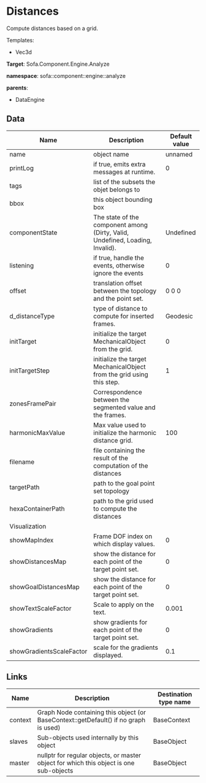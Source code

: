 # Distances

Compute distances based on a grid.


Templates:

- Vec3d

__Target__: Sofa.Component.Engine.Analyze

__namespace__: sofa::component::engine::analyze

__parents__:

- DataEngine

## Data

<table>
    <thead>
        <tr>
            <th>Name</th>
            <th>Description</th>
            <th>Default value</th>
        </tr>
    </thead>
    <tbody>
	<tr>
		<td>name</td>
		<td>
object name
		</td>
		<td>unnamed</td>
	</tr>
	<tr>
		<td>printLog</td>
		<td>
if true, emits extra messages at runtime.
		</td>
		<td>0</td>
	</tr>
	<tr>
		<td>tags</td>
		<td>
list of the subsets the objet belongs to
		</td>
		<td></td>
	</tr>
	<tr>
		<td>bbox</td>
		<td>
this object bounding box
		</td>
		<td></td>
	</tr>
	<tr>
		<td>componentState</td>
		<td>
The state of the component among (Dirty, Valid, Undefined, Loading, Invalid).
		</td>
		<td>Undefined</td>
	</tr>
	<tr>
		<td>listening</td>
		<td>
if true, handle the events, otherwise ignore the events
		</td>
		<td>0</td>
	</tr>
	<tr>
		<td>offset</td>
		<td>
translation offset between the topology and the point set.
		</td>
		<td>0 0 0</td>
	</tr>
	<tr>
		<td>d_distanceType</td>
		<td>
type of distance to compute for inserted frames.
		</td>
		<td>Geodesic</td>
	</tr>
	<tr>
		<td>initTarget</td>
		<td>
initialize the target MechanicalObject from the grid.
		</td>
		<td>0</td>
	</tr>
	<tr>
		<td>initTargetStep</td>
		<td>
initialize the target MechanicalObject from the grid using this step.
		</td>
		<td>1</td>
	</tr>
	<tr>
		<td>zonesFramePair</td>
		<td>
Correspondence between the segmented value and the frames.
		</td>
		<td></td>
	</tr>
	<tr>
		<td>harmonicMaxValue</td>
		<td>
Max value used to initialize the harmonic distance grid.
		</td>
		<td>100</td>
	</tr>
	<tr>
		<td>filename</td>
		<td>
file containing the result of the computation of the distances
		</td>
		<td></td>
	</tr>
	<tr>
		<td>targetPath</td>
		<td>
path to the goal point set topology
		</td>
		<td></td>
	</tr>
	<tr>
		<td>hexaContainerPath</td>
		<td>
path to the grid used to compute the distances
		</td>
		<td></td>
	</tr>
	<tr>
		<td colspan="3">Visualization</td>
	</tr>
	<tr>
		<td>showMapIndex</td>
		<td>
Frame DOF index on which display values.
		</td>
		<td>0</td>
	</tr>
	<tr>
		<td>showDistancesMap</td>
		<td>
show the distance for each point of the target point set.
		</td>
		<td>0</td>
	</tr>
	<tr>
		<td>showGoalDistancesMap</td>
		<td>
show the distance for each point of the target point set.
		</td>
		<td>0</td>
	</tr>
	<tr>
		<td>showTextScaleFactor</td>
		<td>
Scale to apply on the text.
		</td>
		<td>0.001</td>
	</tr>
	<tr>
		<td>showGradients</td>
		<td>
show gradients for each point of the target point set.
		</td>
		<td>0</td>
	</tr>
	<tr>
		<td>showGradientsScaleFactor</td>
		<td>
scale for the gradients displayed.
		</td>
		<td>0.1</td>
	</tr>

</tbody>
</table>

## Links


| Name | Description | Destination type name |
| ---- | ----------- | --------------------- |
|context|Graph Node containing this object (or BaseContext::getDefault() if no graph is used)|BaseContext|
|slaves|Sub-objects used internally by this object|BaseObject|
|master|nullptr for regular objects, or master object for which this object is one sub-objects|BaseObject|


